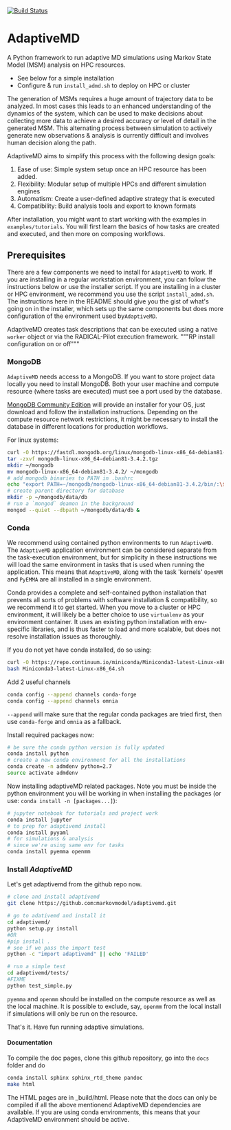 [![Build Status](https://travis-ci.org/jrossyra/adaptivemd.svg?branch=master)](https://travis-ci.org/jrossyra/adaptivemd)

# AdaptiveMD

A Python framework to run adaptive MD simulations using Markov State Model (MSM)
analysis on HPC resources.

- See below for a simple installation
- Configure & run `install_admd.sh` to deploy on HPC or cluster

The generation of MSMs requires a huge amount of trajectory data to be analyzed.
In most cases this leads to an enhanced understanding of the dynamics of the
system, which can be used to make decisions about collecting more data to
achieve a desired accuracy or level of detail in the generated MSM. This
alternating process between simulation to actively generate new observations
& analysis is currently difficult and involves human decision along the path.

AdaptiveMD aims to simplify this process with the following design goals:

1. Ease of use: Simple system setup once an HPC resource has been added.
2. Flexibility: Modular setup of multiple HPCs and different simulation engines
3. Automatism: Create a user-defined adaptive strategy that is executed
4. Compatibility: Build analysis tools and export to known formats

After installation, you might want to start working with the examples in `examples/tutorials`. You will first learn the basics of how tasks are created and executed, and then more on composing workflows.


## Prerequisites

There are a few components we need to install for `AdaptiveMD` to work. If you are installing in a regular workstation environment, you can follow the instructions below or use the installer script. If you are installing in a cluster or HPC environment, we recommend you use the script `install_admd.sh`.  The instructions here in the README should give you the gist of what's going on in the installer, which sets up the same components but does more configuration of the environment used by`AdaptiveMD`.

AdaptiveMD creates task descriptions that can be executed using a native `worker` object or via the RADICAL-Pilot execution framework. """RP install configuration on or off"""

### MongoDB

`AdaptiveMD` needs access to a MongoDB. If you want to store project data locally
you need to install MongoDB. Both your user machine and compute resource (where tasks are executed) must see a port used by the database.

[MongoDB Community Edition](https://www.mongodb.com/download-center#community)
will provide an installer for your OS, just download and follow the installation instructions. Depending on the compute resource network restrictions, it might be necessary to install the database in different locations for production workflows.

For linux systems:
```bash
curl -O https://fastdl.mongodb.org/linux/mongodb-linux-x86_64-debian81-3.4.2.tgz
tar -zxvf mongodb-linux-x86_64-debian81-3.4.2.tgz
mkdir ~/mongodb
mv mongodb-linux-x86_64-debian81-3.4.2/ ~/mongodb
# add mongodb binaries to PATH in .bashrc
echo "export PATH=~/mongodb/mongodb-linux-x86_64-debian81-3.4.2/bin/:\$PATH" >> ~/.bashrc
# create parent directory for database
mkdir -p ~/mongodb/data/db
# run a `mongod` deamon in the background
mongod --quiet --dbpath ~/mongodb/data/db &
```

### Conda

We recommend using contained python environments to run `AdaptiveMD`. The `AdaptiveMD` application environment can be considered separate from the task-execution environment, but for simplicity in these instructions we will load the same environment in tasks that is used when running the application. This means that `AdaptiveMD`, along with the task 'kernels' `OpenMM` and `PyEMMA` are all installed in a single environment.

Conda provides a complete and self-contained python installation that prevents all sorts of problems with software installation & compatibility, so we recommend it to get started. When you move to a cluster or HPC environment, it will likely be a better choice to use `virtualenv` as your environment container. It uses an existing python installation with env-specific libraries, and is thus faster to load and more scalable, but does not resolve installation issues as thoroughly. 

If you do not yet have conda installed, do so using:

```bash
curl -O https://repo.continuum.io/miniconda/Miniconda3-latest-Linux-x86_64.sh
bash Miniconda3-latest-Linux-x86_64.sh
```

Add 2 useful channels
```bash
conda config --append channels conda-forge
conda config --append channels omnia
```

`--append` will make sure that the regular conda packages are tried first, then
use `conda-forge` and `omnia` as a fallback.

Install required packages now:

```bash
# be sure the conda python version is fully updated
conda install python
# create a new conda environment for all the installations
conda create -n admdenv python=2.7
source activate admdenv
```

Now installing adaptiveMD related packages. Note you must be inside the python environment you will be working in when installing the packages (or use: `conda install -n [packages...]`):

```bash
# jupyter notebook for tutorials and project work
conda install jupyter
# to prep for adaptivemd install
conda install pyyaml
# for simulations & analysis
# since we're using same env for tasks
conda install pyemma openmm
```

### Install _AdaptiveMD_

Let's get adaptivemd from the github repo now.

```bash
# clone and install adaptivemd 
git clone https://github.com:markovmodel/adaptivemd.git

# go to adativemd and install it
cd adaptivemd/
python setup.py install
#OR
#pip install .
# see if we pass the import test
python -c "import adaptivemd" || echo 'FAILED'

# run a simple test
cd adaptivemd/tests/
#FIXME
python test_simple.py
```

`pyemma` and `openmm` should
be installed on the compute resource as well as the local machine. It is
possible to exclude, say, `openmm` from the local install if simulations will
only be run on the resource. 

That's it. Have fun running adaptive simulations.

#### Documentation

To compile the doc pages, clone this github repository, go into the `docs`
folder and do

```bash 
conda install sphinx sphinx_rtd_theme pandoc
make html
```

The HTML pages are in _build/html. Please note that the docs can only be
compiled if all the above mentionend AdaptiveMD dependencies are available.
If you are using conda environments, this means that your AdaptiveMD
environment should be active.
